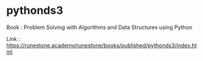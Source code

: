 # pythonds3
Book : Problem Solving with Algorithms and Data Structures using Python

Link : https://runestone.academy/runestone/books/published/pythonds3/index.html


